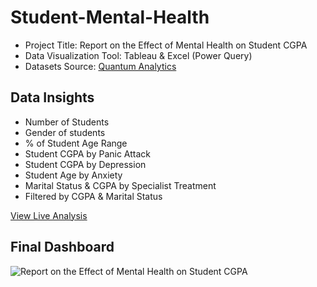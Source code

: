 # Student-Mental-Health

- Project Title: Report on the Effect of Mental Health on Student CGPA
- Data Visualization Tool: Tableau & Excel (Power Query)
- Datasets Source: [Quantum Analytics](https://quantumanalyticsco.org/)

## Data Insights
- Number of Students
- Gender of students
- % of Student Age Range
- Student CGPA by Panic Attack
- Student CGPA by Depression
- Student Age by Anxiety
- Marital Status & CGPA by Specialist Treatment
- Filtered by CGPA & Marital Status


[View Live Analysis](https://public.tableau.com/views/StudentMentalHealth_16994725103860/Dashboard1?:language=en-US&:sid=&:redirect=auth&:display_count=n&:origin=viz_share_link)

## Final Dashboard

![Report on the Effect of Mental Health on Student CGPA](https://github.com/user-attachments/assets/6639cecd-e604-4917-9ca7-5edb62f93466)




